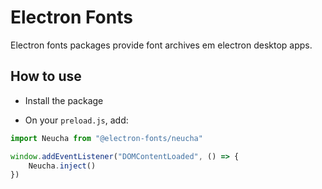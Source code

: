 # Electron Fonts

Electron fonts packages provide font archives em electron desktop apps.

## How to use

* Install the package

* On your `preload.js`, add:

```ts
import Neucha from "@electron-fonts/neucha"

window.addEventListener("DOMContentLoaded", () => {
    Neucha.inject()
})
```